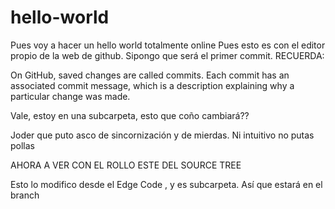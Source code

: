 # hello-world
Pues voy a hacer un hello world totalmente online
Pues esto es con el editor propio de la web de github. Sipongo que será el primer commit.
RECUERDA:

On GitHub, saved changes are called commits. Each commit has an associated commit message, which is a description explaining why a particular change was made.

Vale, estoy en una subcarpeta, esto que coño cambiará??



Joder que puto asco de sincornización y de mierdas. Ni intuitivo no putas pollas


AHORA A VER CON EL ROLLO ESTE DEL SOURCE TREE

Esto lo modifico desde el Edge Code , y es subcarpeta. Así que estará en el branch
